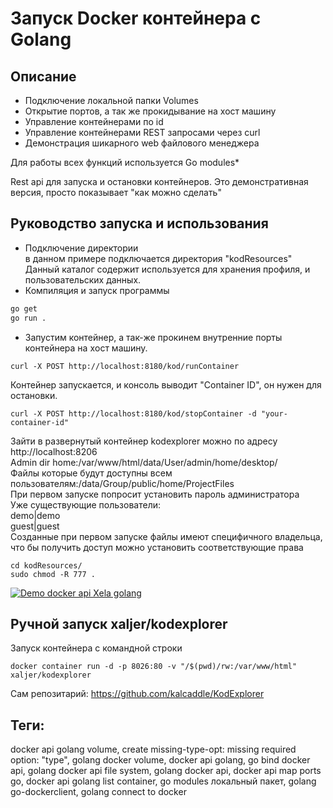 # Запуск Docker контейнера с Golang
## Описание
- Подключение локальной папки Volumes
- Открытие портов, а так же прокидывание на хост машину
- Управление контейнерами по id
- Управление контейнерами REST запросами через curl
- Демонстрация шикарного web файлового менеджера

Для работы всех функций используется Go modules*  

Rest api для запуска и остановки контейнеров. Это демонстративная версия, просто показывает "как можно сделать"

## Руководство запуска и использования
- Подключение директории  
в данном примере подключается директория "kodResources"
Данный каталог содержит используется для хранения профиля, и пользовательских данных.
- Компиляция и запуск программы
```sh
go get
go run .
```
- Запустим контейнер, а так-же прокинем внутренние порты контейнера на xост машину.
```shell script
curl -X POST http://localhost:8180/kod/runContainer
```
Контейнер запускается, и консоль выводит "Container ID", он нужен для остановки. 
```shell script
curl -X POST http://localhost:8180/kod/stopContainer -d "your-container-id"
```
Зайти в развернутый контейнер kodexplorer можно по адресу http://localhost:8206  
Admin dir home:/var/www/html/data/User/admin/home/desktop/  
Файлы которые будут доступны всем пользователям:/data/Group/public/home/ProjectFiles  
При первом запуске попросит установить пароль администратора  
Уже существующие пользователи:  
demo|demo    
guest|guest    
Созданные при первом запуске файлы имеют специфичного владельца, что бы получить доступ можно установить соответствующие права
```shell script
cd kodResources/
sudo chmod -R 777 .
```
[![Demo docker api Xela golang](._res//dockerApiGolangXela.gif)](https://youtu.be/FNgfSUm-P-4)

## Ручной запуск xaljer/kodexplorer
Запуск контейнера с командной строки  
```shell script
docker container run -d -p 8026:80 -v "/$(pwd)/rw:/var/www/html" xaljer/kodexplorer
```
Сам репозитарий: https://github.com/kalcaddle/KodExplorer  

## Теги:
docker api golang volume, create missing-type-opt: missing required option: "type", golang docker volume, docker api golang, go bind docker api, golang docker api file system, golang docker api, docker api map ports go, docker api golang list container, go modules локальный пакет, golang go-dockerclient, golang connect to docker
